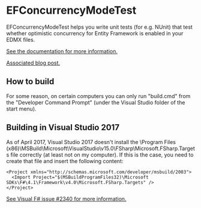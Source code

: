EFConcurrencyModeTest
=====================

EFConcurrencyModeTest helps you write unit tests (for e.g. NUnit) that test
whether optimistic concurrency for Entity Framework is enabled in your EDMX
files.

<a href="http://wezeku.github.io/EFConcurrencyModeTest" target="_blank">See the documentation for more information.</a>

<a href="http://blog.wezeku.com/2014/03/10/concurrencymode-unit-tests-for-entity-framework-edmx-files/">Associated blog post.</a>

How to build
------------

For some reason, on certain computers you can only run "build.cmd" from the 
"Developer Command Prompt" (under the Visual Studio folder of the start menu).

Building in Visual Studio 2017
----------------------------------

As of April 2017, Visual Studio 2017 doesn't install the
\Program Files (x86)\MSBuild\Microsoft\VisualStudio\v15.0\FSharp\Microsoft.FSharp.Targets
file correctly (at least not on my computer). If this is the case, you need to create
that file and insert the following content:

```
<Project xmlns="http://schemas.microsoft.com/developer/msbuild/2003">
  <Import Project="$(MSBuildProgramFiles32)\Microsoft SDKs\F#\4.1\Framework\v4.0\Microsoft.FSharp.Targets" />
</Project>
```

<a href="https://github.com/Microsoft/visualfsharp/issues/2340">See Visual F# issue #2340 for more information.</a>
